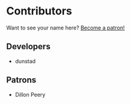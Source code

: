 # Contributors
Want to see your name here? [Become a patron!](https://www.patreon.com/dunstad)

## Developers
* dunstad

## Patrons
* Dillon Peery